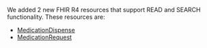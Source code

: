 We added 2 new FHIR R4 resources that support READ and SEARCH functionality. These resources are:
* [MedicationDispense](https://www.hl7.org/fhir/medicationdispense.html)
* [MedicationRequest](https://www.hl7.org/fhir/medicationrequest.html)
